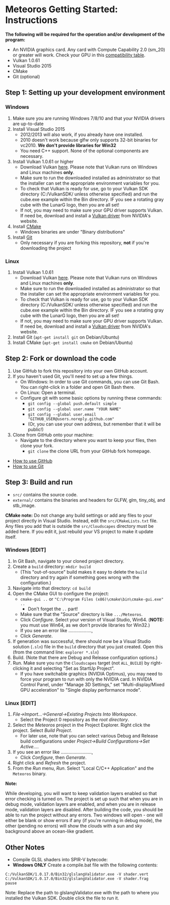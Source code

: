 # Meteoros Getting Started: Instructions

**The following will be required for the operation and/or development of the program:**

- An NVIDIA graphics card. Any card with Compute Capability 2.0 (sm_20) or greater will work. Check your GPU in this [compatibility table](https://developer.nvidia.com/cuda-gpus). 
- Vulkan 1.0.61
- Visual Studio 2015
- CMake
- Git (optional)


## Step 1: Setting up your development environment

### Windows

1. Make sure you are running Windows 7/8/10 and that your NVIDIA drivers are up-to-date
2. Install Visual Studio 2015
	* 2012/2013 will also work, if you already have one installed. 
	* 2010 doesn't work because glfw only supports 32-bit binaries for vc2010. **We don't provide libraries for Win32**
	* You need C++ support. None of the optional components are necessary.
3. Install Vulkan 1.0.61 or higher
	* Download Vulkan [here](https://www.khronos.org/vulkan/). Please note that Vulkan runs on Windows and Linux machines **only**. 
	* Make sure to run the downloaded installed as administrator so that the installer can set the appropriate environment variables for you.
	* To check that Vulkan is ready for use, go to your Vulkan SDK directory (C:/VulkanSDK/ unless otherwise specified) and run the cube.exe example within the Bin directory. IF you see a rotating gray cube with the LunarG logo, then you are all set!
	* If not, you may need to make sure your GPU driver supports Vulkan. If need be, download and install a [Vulkan driver](https://developer.nvidia.com/vulkan-driver) from NVIDIA's website.
4. Install [CMake]()
	* Windows binaries are under "Binary distributions"
5. Install [Git]()
	* Only necessary if you are forking this repository, **not** if you're downloading the project


### Linux

1. Install Vulkan 1.0.61
	* Download Vulkan [here](https://www.khronos.org/vulkan/). Please note that Vulkan runs on Windows and Linux machines **only**. 
	* Make sure to run the downloaded installed as administrator so that the installer can set the appropriate environment variables for you.
	* To check that Vulkan is ready for use, go to your Vulkan SDK directory (C:/VulkanSDK/ unless otherwise specified) and run the cube.exe example within the Bin directory. IF you see a rotating gray cube with the LunarG logo, then you are all set!
	* If not, you may need to make sure your GPU driver supports Vulkan. If need be, download and install a [Vulkan driver](https://developer.nvidia.com/vulkan-driver) from NVIDIA's website.
2. Install Git (`apt-get install git` on Debian/Ubuntu)
3. Install CMake (`apt-get install cmake` on Debian/Ubuntu)



## Step 2: Fork or download the code

1. Use GitHub to fork this repository into your own GitHub account.
2. If you haven't used Git, you'll need to set up a few things.
   * On Windows: In order to use Git commands, you can use Git Bash. You can right-click in a folder and open Git Bash there.
   * On Linux: Open a terminal.
   * Configure git with some basic options by running these commands:
     * `git config --global push.default simple`
     * `git config --global user.name "YOUR NAME"`
     * `git config --global user.email "GITHUB_USER@users.noreply.github.com"`
     * (Or, you can use your own address, but remember that it will be public!)
3. Clone from GitHub onto your machine:
   * Navigate to the directory where you want to keep your files, then clone your fork.
     * `git clone` the clone URL from your GitHub fork homepage.

* [How to use GitHub](https://guides.github.com/activities/hello-world/)
* [How to use Git](http://git-scm.com/docs/gittutorial)


## Step 3: Build and run

* `src/` contains the source code.
* `external/` contains the binaries and headers for GLFW, glm, tiny_obj, and stb_image.

**CMake note:** Do not change any build settings or add any files to your project directly in Visual Studio. Instead, edit the `src/CMakeLists.txt` file. Any files you add that is outside the `src/Cloudscapes` directory must be added here. If you edit it, just rebuild your VS project to make it update itself.


### Windows [EDIT]

1. In Git Bash, navigate to your cloned project directory.
2. Create a `build` directory: `mkdir build`
   	* (This "out-of-source" build makes it easy to delete the `build` directory and try again if something goes wrong with the configuration.)
3. Navigate into that directory: `cd build`
4. Open the CMake GUI to configure the project:
   	* `cmake-gui ..` or `"C:\Program Files (x86)\cmake\bin\cmake-gui.exe" ..`
   		* Don't forget the `..` part!
   	* Make sure that the "Source" directory is like `.../Meteoros`.
   	* Click *Configure*.  Select your version of Visual Studio, Win64. (**NOTE:** you must use Win64, as we don't provide libraries for Win32.)
   	* If you see an error like .................., 
   * Click *Generate*.
5. If generation was successful, there should now be a Visual Studio solution (`.sln`) file in the `build` directory that you just created. Open this (from the command line: `explorer *.sln`)
6. Build. (Note that there are Debug and Release configuration options.)
7. Run. Make sure you run the `Cloudscapes` target (not `ALL_BUILD`) by right-clicking it and selecting "Set as StartUp Project".
	* If you have switchable graphics (NVIDIA Optimus), you may need to force your program to run with only the NVIDIA card. In NVIDIA Control Panel, under "Manage 3D Settings," set "Multi-display/Mixed GPU acceleration" to "Single display performance mode".

### Linux [EDIT]

1. *File->Import...->General->Existing Projects Into Workspace*.
   * Select the Project 0 repository as the *root directory*.
3. Select the *Meteoros* project in the Project Explorer. Right click the project. Select *Build Project*.
   * For later use, note that you can select various Debug and Release build
     configurations under *Project->Build Configurations->Set Active...*.
4. If you see an error like ........................,
   * Click *Configure*, then *Generate*.
5. Right click and *Refresh* the project.
6. From the *Run* menu, *Run*. Select "Local C/C++ Application" and the `Meteoros` binary.



**Note:** 

While developing, you will want to keep validation layers enabled so that error checking is turned on. The project is set up such that when you are in debug mode, validation layers are enabled, and when you are in release mode, validation layers are disabled. After building the code, you should be able to run the project without any errors. Two windows will open -  one will either be blank or show errors if any (if you're running in debug mode), the other (pending no errors) will show the clouds with a sun and sky background above an ocean-like gradient.




## Other Notes

* Compile GLSL shaders into SPIR-V bytecode:
* **Windows ONLY** Create a compile.bat file with the following contents:

```
C:/VulkanSDK/1.0.17.0/Bin32/glslangValidator.exe -V shader.vert
C:/VulkanSDK/1.0.17.0/Bin32/glslangValidator.exe -V shader.frag
pause
```
Note: Replace the path to glslangValidator.exe with the path to where you installed the Vulkan SDK. Double click the file to run it.


